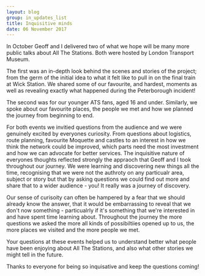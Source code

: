 ```yaml
---
layout: blog
group: in_updates_list
title: Inquisitive minds
date: 06 November 2017
---
```


In October Geoff and I delivered two of what we hope will be many more public talks about All The Stations. Both were hosted by London Transport Museum. 
 
The first was an in-depth look behind the scenes and stories of the project; from the germ of the initial idea to what it felt like to pull in on the final train at Wick Station. We shared some of our favourite, and hardest, moments as well as revealing exactly what happened during the Peterborough incident! 

The second was for our younger ATS fans, aged 16 and under. Similarly, we spoke about our favourite places, the people we met and how we planned the journey from beginning to end. 

For both events we invitied questions from the audience and we were genuinely excited by everyones curiosity. From questions about logistics, route planning, favourite Moquette and castles to an interest in how we think the network could be improved, which parts need the most investment and how we can advocate for better services. The inquisitive nature of everyones thoughts reflected strongly the appraoch that Geoff and I took throughout our journey. We were learning and discovering new things all the time, recognising that we were not the authroty on any particualr area, subject or story but that by asking questions we could find out more and share that to a wider audience - you! It really was a journey of discovery. 

Our sense of curisoity can often be hampered by a fear that we should already know the answer, that it would be embarrassing to reveal that we don't now something - particualrly if it's something that we're interested in and have spent time learning about. Throughout the journey the more questions we asked the more all kinds of possibiltiies opened up to us, the more places we visited and the more people we met. 

Your questions at these events helped us to understand better what people have been enjoying about All The Stations, and also what other stories we might tell in the future. 

Thanks to everyone for being so inquisative and keep the questions coming! 
